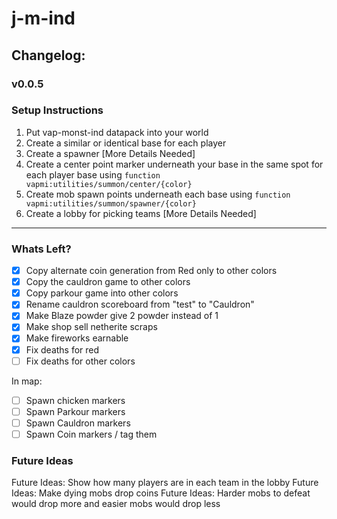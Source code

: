 # j-m-ind

## Changelog:

### v0.0.5

### Setup Instructions
1. Put vap-monst-ind datapack into your world
1. Create a similar or identical base for each player
1. Create a spawner [More Details Needed]
1. Create a center point marker underneath your base in the same spot for each player base using `function vapmi:utilities/summon/center/{color}`
1. Create mob spawn points underneath each base using `function vapmi:utilities/summon/spawner/{color}`
1. Create a lobby for picking teams [More Details Needed]

---

### Whats Left?
- [x] Copy alternate coin generation from Red only to other colors
- [x] Copy the cauldron game to other colors
- [x] Copy parkour game into other colors
- [x] Rename cauldron scoreboard from "test" to "Cauldron"
- [x] Make Blaze powder give 2 powder instead of 1
- [x] Make shop sell netherite scraps
- [x] Make fireworks earnable
- [x] Fix deaths for red
- [ ] Fix deaths for other colors 

In map:
- [ ] Spawn chicken markers
- [ ] Spawn Parkour markers
- [ ] Spawn Cauldron markers
- [ ] Spawn Coin markers / tag them

### Future Ideas
Future Ideas: Show how many players are in each team in the lobby
Future Ideas: Make dying mobs drop coins
Future Ideas: Harder mobs to defeat would drop more and easier mobs would drop less

